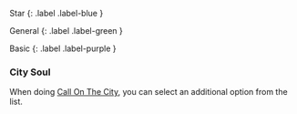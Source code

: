 
Star
{: .label .label-blue }

General
{: .label .label-green }

Basic
{: .label .label-purple }
### City Soul

When doing [Call On The City](Activities#Call%20On%20The%20City), you can select an additional option from the list.